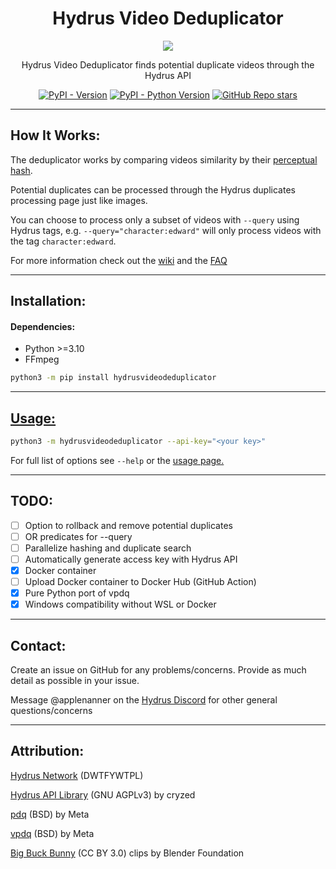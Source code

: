 <div align="center">
  
 # Hydrus Video Deduplicator
  <img src="https://github.com/hydrusvideodeduplicator/hydrus-video-deduplicator/assets/104981058/e65383e8-1978-46aa-88b6-6fdda9767367">
  
Hydrus Video Deduplicator finds potential duplicate videos through the Hydrus API


[![PyPI - Version](https://img.shields.io/pypi/v/hydrusvideodeduplicator.svg)](https://pypi.org/project/hydrusvideodeduplicator)
[![PyPI - Python Version](https://img.shields.io/pypi/pyversions/hydrusvideodeduplicator.svg)](https://pypi.org/project/hydrusvideodeduplicator)
[![GitHub Repo stars](https://img.shields.io/github/stars/hydrusvideodeduplicator/hydrus-video-deduplicator)](https://github.com/hydrusvideodeduplicator/hydrus-video-deduplicator/stargazers)

</div>

---

## How It Works:
The deduplicator works by comparing videos similarity by their [perceptual hash](https://en.wikipedia.org/wiki/Perceptual_hashing).

Potential duplicates can be processed through the Hydrus duplicates processing page just like images.

You can choose to process only a subset of videos with `--query` using Hydrus tags, e.g. `--query="character:edward"` will only process videos with the tag `character:edward`.

For more information check out the [wiki](https://github.com/hydrusvideodeduplicator/hydrus-video-deduplicator/wiki) and the [FAQ](https://github.com/hydrusvideodeduplicator/hydrus-video-deduplicator/wiki/faq)

---

## Installation:
#### Dependencies:
- Python >=3.10
- FFmpeg

```sh
python3 -m pip install hydrusvideodeduplicator
```

---

## [Usage:](https://github.com/hydrusvideodeduplicator/hydrus-video-deduplicator/wiki/Usage)

```sh
python3 -m hydrusvideodeduplicator --api-key="<your key>"
```

For full list of options see `--help` or the [usage page.](https://github.com/hydrusvideodeduplicator/hydrus-video-deduplicator/wiki/Usage)

---

## TODO:
- [ ] Option to rollback and remove potential duplicates
- [ ] OR predicates for --query
- [ ] Parallelize hashing and duplicate search
- [ ] Automatically generate access key with Hydrus API
- [x] Docker container
- [ ] Upload Docker container to Docker Hub (GitHub Action)
- [x] Pure Python port of vpdq
- [x] Windows compatibility without WSL or Docker

---

## Contact:

Create an issue on GitHub for any problems/concerns. Provide as much detail as possible in your issue.

Message @applenanner on the [Hydrus Discord](https://discord.gg/wPHPCUZ) for other general questions/concerns

---

## Attribution:
[Hydrus Network](https://github.com/hydrusnetwork/hydrus) (DWTFYWTPL)

[Hydrus API Library](https://gitlab.com/cryzed/hydrus-api) (GNU AGPLv3) by cryzed

[pdq](https://github.com/facebook/ThreatExchange/tree/main/pdq) (BSD) by Meta

[vpdq](https://github.com/facebook/ThreatExchange/tree/main/vpdq) (BSD) by Meta

[Big Buck Bunny](https://peach.blender.org/about)  (CC BY 3.0) clips by Blender Foundation
